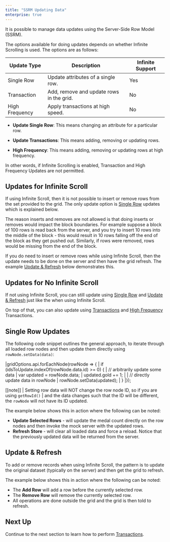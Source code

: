 ```yaml
---
title: "SSRM Updating Data"
enterprise: true
---
```


It is possible to manage data updates using the Server-Side Row Model (SSRM).

The options available for doing updates depends on whether Infinite Scrolling is used. The options are as follows:

| Update Type    | Description                              | Infinite Support |
| -------------- | ---------------------------------------- | ---------------- |
| Single Row     | Update attributes of a single row.       | Yes              |
| Transaction    | Add, remove and update rows in the grid. | No               |
| High Frequency | Apply transactions at high speed.        | No               |


- **Update Single Row**: This means changing an attribute for a particular row.

- **Update Transactions**: This means adding, removing or updating rows.

- **High Frequency**: This means adding, removing or updating rows at high frequency.

In other words, if Infinite Scrolling is enabled, Transaction and High Frequency Updates are not permitted.

## Updates for Infinite Scroll

If using Infinite Scroll, then it is not possible to insert or remove rows from the set provided to the grid. The only update option is [Single Row](#single-row-updates) updates which is explained below.

The reason inserts and removes are not allowed is that doing inserts or removes would impact the block
boundaries. For example suppose a block of 100 rows is read back from the server, and you try to insert 10
rows into the middle of the block - this would result in 10 rows falling off the end of the block as they
get pushed out. Similarly, if rows were removed, rows would be missing from the end of the block.

If you do need to insert or remove rows while using Infinite Scroll, then the update needs to be done on the server and then have the grid refresh. The example [Update & Refresh](#update--refresh) below demonstrates this.

## Updates for No Infinite Scroll

If not using Infinite Scroll, you can still update using [Single Row](#single-row-updates) and [Update & Refresh](#update--refresh) just like the when using Infinite Scroll.


On top of that, you can also update using [Transactions](/server-side-model-transactions/) and [High Frequency](/server-side-model-high-frequency/) Transactions.

## Single Row Updates

The following code snippet outlines the general approach, to iterate through all loaded row nodes and then update them directly using `rowNode.setData(data)`:

<snippet>
|gridOptions.api.forEachNode(rowNode => {
|    if (idsToUpdate.indexOf(rowNode.data.id) >= 0) {
|        // arbitrarily update some data
|        var updated = rowNode.data;
|        updated.gold += 1;
|
|        // directly update data in rowNode
|        rowNode.setData(updated);
|    }
|});
</snippet>

[[note]]
| Setting row data will NOT change the row node ID, so if you are using `getRowId()`
| and the data changes such that the ID will be different, the `rowNode` will not have its ID updated.

The example below shows this in action where the following can be noted:


- **Update Selected Rows** - will update the medal count directly on the row nodes and then invoke the mock server with the updated rows.
- **Refresh Store** - will clear all loaded data and force a reload. Notice that the previously updated data will be returned from the server.

<grid-example title='Updating Row Data' name='updating-row-data' type='generated' options='{ "enterprise": true, "extras": ["lodash"], "modules": ["serverside", "rowgrouping"] }'></grid-example>

## Update & Refresh

To add or remove records when using Infinite Scroll, the pattern is to update the original dataset
(typically on the server) and then get the grid to refresh.

The example below shows this in action where the following can be noted:

- The **Add Row** will add a row before the currently selected row.
- The **Remove Row** will remove the currently selected row.
- All operations are done outside the grid and the grid is then told to refresh.

<grid-example title='Server-Side Row Model & CRUD' name='crud' type='generated' options='{ "enterprise": true, "modules": ["serverside"] }'></grid-example>

## Next Up

Continue to the next section to learn how to perform [Transactions](/server-side-model-transactions/).

